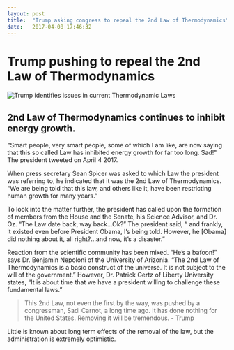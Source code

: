 ```yaml
---
layout: post
title:  "Trump asking congress to repeal the 2nd Law of Thermodynamics"
date:   2017-04-08 17:46:32
---
```


# Trump pushing to repeal the 2nd Law of Thermodynamics

![Trump identifies issues in current Thermodynamic Laws](http://i.imgur.com/mcX7oNw.jpg)

## 2nd Law of Thermodynamics continues to inhibit energy growth.

"Smart people, very smart people, some of which I am like, are now saying that this so called Law has inhibited energy growth for far too long.  Sad!"  The president tweeted on April 4 2017.

When press secretary Sean Spicer was asked to which Law the president was referring to, he indicated that it was the 2nd Law of Thermodynamics.  “We are being told that this law, and others like it, have been restricting human growth for many years.”

To look into the matter further, the president has called upon the formation of members from the House and the Senate, his Science Advisor, and Dr. Oz.  “The Law date back, way back…Ok?”  The president said, “ and frankly, it existed even before President Obama, I’s being told.  However, he [Obama] did nothing about it, all right?...and now, it’s a disaster.”

Reaction from the scientific community has been mixed.  “He’s a bafoon!” says Dr. Benjamin Nepoloni of the University of Arizonia.  “The 2nd Law of Thermodynamics is a basic construct of the universe.  It is not subject to the will of the government.”  However, Dr. Patrick Gertz of Liberty University states, “It is  about time that we have a president willing to challenge these fundamental laws.”

>This 2nd Law, not even the first by the way, was pushed by a congressman, Sadi Carnot, a long time ago.  It has done nothing for the United States.  Removing it will be tremendous. - Trump

Little is known about long term effects of the removal of the law, but the administration is extremely optimistic.
